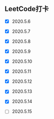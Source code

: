 ## LeetCode打卡
- [x] 2020.5.6
- [x] 2020.5.7
- [x] 2020.5.8
- [x] 2020.5.9
- [x] 2020.5.10
- [x] 2020.5.11
- [x] 2020.5.12
- [x] 2020.5.13
- [x] 2020.5.14
- [ ] 2020.5.15


